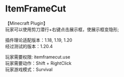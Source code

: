 # ItemFrameCut

【Minecraft Plugin】   
玩家可以使用剪刀潜行+右键点击展示框，使展示框变隐形;   

插件理论适配版本：1.18, 1.19, 1.20  
经过测试的版本：1.20.4   

玩家需要权限: itemframecut.use  
玩家需要动作：Shift + RightClick  
玩家游戏模式：Survival
